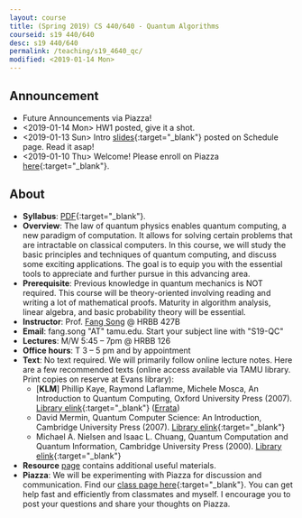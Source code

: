 ```yaml
---
layout: course
title: (Spring 2019) CS 440/640 - Quantum Algorithms
courseid: s19 440/640
desc: s19 440/640
permalink: /teaching/s19_4640_qc/
modified: <2019-01-14 Mon>
---
```


## Announcement
*  Future Announcements via Piazza! 
*  <2019-01-14 Mon> HW1 posted, give it a shot. 
*  <2019-01-13 Sun> Intro [slides]({{base}}/teaching/s19_4640_qc/s19_qc_lec1_intro.pdf){:target="_blank"} posted on Schedule page. Read it asap! 
*  <2019-01-10 Thu> Welcome! Please enroll on
   Piazza
   [here](https://piazza.com/tamu/spring2019/csce440640){:target="_blank"}.

## About
*  **Syllabus**:
   [PDF]({{base}}/teaching/s19_4640_qc/CSCE440640_S19_syllabus.pdf){:target="_blank"}. 
*  **Overview**: The law of quantum physics enables quantum computing, a new paradigm of computation. It allows for solving certain problems that are intractable on classical computers. In this course, we will study the basic principles and techniques of quantum computing, and discuss some exciting applications. The goal is to equip you with the essential tools to appreciate and further pursue in this advancing area. 
*  **Prerequisite**: Previous knowledge in quantum mechanics is NOT required. This course will be theory-oriented involving reading and writing a lot of mathematical proofs. Maturity in algorithm analysis, linear algebra, and basic probability theory will be essential. 
*  **Instructor**: Prof. [Fang Song]({{base}}/) @ HRBB 427B 
*  **Email**: fang.song "AT" tamu.edu. Start your subject line with "S19-QC"
*  **Lectures**: M/W 5:45 – 7pm @ HRBB 126
*  **Office hours**: T 3 – 5 pm and by appointment
*  **Text**: No text required. We will primarily follow online lecture notes. Here are a few recommended texts (online access available via TAMU library. Print copies on reserve at Evans library): 
    *  [**KLM**] Phillip Kaye, Raymond Laflamme, Michele Mosca, An Introduction to Quantum Computing, Oxford University Press (2007). [Library elink](https://libcat.tamu.edu/vwebv/holdingsInfo?bibId=5357750){:target="_blank"} ([Errata](http://qcintro.com/))
    *  David Mermin, Quantum Computer Science: An Introduction, Cambridge University Press (2007). [Library elink](https://libcat.tamu.edu/vwebv/holdingsInfo?bibId=2984388){:target="_blank"}
    *  Michael A. Nielsen and Isaac L. Chuang, Quantum Computation and Quantum Information, Cambridge University Press (2000). [Library elink](https://libcat.tamu.edu/vwebv/holdingsInfo?bibId=3860234){:target="_blank"}
*	**Resource** [page]({{base}}/teaching/s19_4640_qc/resource/)
     contains additional useful materials.
*  **Piazza**: We will be experimenting with Piazza for discussion and
 communication. Find our [class page
 here](https://piazza.com/tamu/spring2019/csce440640/home){:target="_blank"}. You
 can get help fast and efficiently from classmates and myself. I
 encourage you to post your questions and share your thoughts on
 Piazza. 

